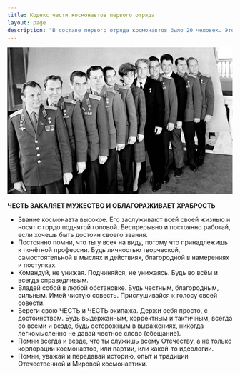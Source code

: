 ```yaml
---
title: Кодекс чести космонавтов первого отряда
layout: page 
description: "В составе первого отряда космонавтов было 20 человек. Этот документ задавал характер их внутренних отношений друг с другом и с внешним миром." 
---
```

<img src="\assets\images\kosmonauts_first_squad.jpg" class="img-fluid">

**ЧЕСТЬ ЗАКАЛЯЕТ МУЖЕСТВО И ОБЛАГОРАЖИВАЕТ ХРАБРОСТЬ**

- Звание космонавта высокое. Его заслуживают всей своей жизнью и носят с гордо поднятой головой. Беспрерывно и постоянно работай, если хочешь быть достоин своего звания.
- Постоянно помни, что ты у всех на виду, потому что принадлежишь к почётной профессии. Будь личностью творческой, самостоятельной в мыслях и действиях, благородной в намерениях и поступках.
- Командуй, не унижая. Подчиняйся, не унижаясь. Будь во всём и всегда справедливым. 
- Владей собой в любой обстановке. Будь честным, благородным, сильным. Имей чистую совесть. Прислушивайся к голосу своей совести. 
- Береги свою ЧЕСТЬ и ЧЕСТЬ экипажа. Держи себя просто, с достоинством. Будь выдержанным, корректным и тактичным, всегда со всеми и везде, будь осторожным в выражениях, никогда легкомысленно не давай честное слово (обещание).
- Помни всегда и везде, что ты служишь всему Отечеству, а не только корпорации космонавтов, или партии, или какой-то идеологии. 
- Помни, уважай и передавай историю, опыт и традиции Отечественной и Мировой космонавтики. 